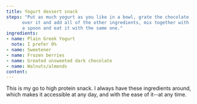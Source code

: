 ```yaml
---
title: Yogurt dessert snack
steps: "Put as much yogurt as you like in a bowl, grate the chocolate
      over it and add all of the other ingredients, mix together with
      a spoon and eat it with the same one."
ingredients:
- name: Plain Greek Yogurt
  note: I prefer 0%
- name: Sweetener
- name: Frozen berries
- name: Greated unsweeted dark chocolate
- name: Walnuts/almonds
content: 
---
```


This is my go to high protein snack. I always have these
ingredients around, which makes it accessible at any day, and with the
ease of it--at any time.
